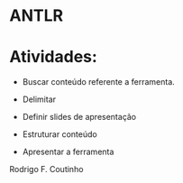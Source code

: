 # ANTLR

# Atividades:

* Buscar conteúdo referente a ferramenta.

* Delimitar

* Definir slides de apresentação

* Estruturar conteúdo

* Apresentar a ferramenta

Rodrigo F. Coutinho
